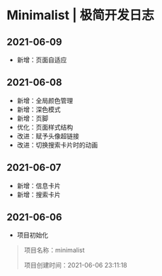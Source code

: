 <!-- Copyright © 2021 Cai Hai. All Rights Reserved. -->

# Minimalist | 极简开发日志

## 2021-06-09

* 新增：页面自适应
## 2021-06-08

* 新增：全局颜色管理
* 新增：深色模式
* 新增：页脚
* 优化：页面样式结构
* 改进：赋予头像超链接
* 改进：切换搜索卡片时的动画

## 2021-06-07

* 新增：信息卡片
* 新增：搜索卡片

## 2021-06-06

* 项目初始化

> 项目名称：minimalist
> 
> 项目创建时间：2021-06-06 23:11:18